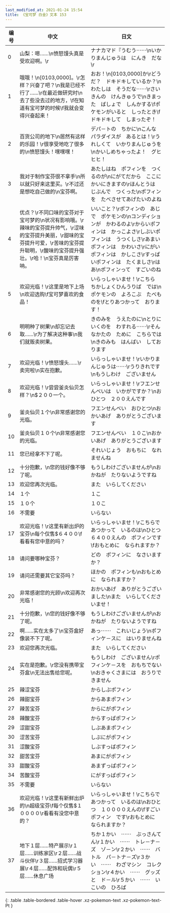 ```yaml
---
last_modified_at: 2021-01-24 15:54
title: 《宝可梦 白金》文本 153
---
```

| 编号 | 中文 | 日文 |
| ---- | ---- | ---- |
| 0 | 山梨：嗯……\n愤怒馒头真是受欢迎啊。\r | ナナカマド『うむう⋯⋯\nいかりまんじゅうは　にんき　だな\r |
| 1 | 哦哦！\n[0103,0000]。\r怎样？兴奋了吧？\n我是已经不行了……\r在最近做研究时\n去了些没去过的地方，\f在知道有宝可梦的时候\f我就会变得兴奋起来！ | おお！\n[0103,0000]か\rどうだ？　ドキドキしているか？\nわたしは　そうだな⋯⋯\rさいきんの　けんきゅうで\nきまった　ばしょで　しんかする\fポケモンがいると　しったとき\fドキドキして　しまったぞ！ |
| 2 | 百货公司的地下\n居然有这样的乐园！\r很享受地吃了很多的\n愤怒馒头！嘿嘿嘿！ | デパ－トの　ちかに\nこんな　パラダイスが　あるとは！\rうれしくて　いかりまんじゅうを\nかいしめちゃったよ！　グヒヒヒ！ |
| 3 | 我对于制作宝芬很不拿手\n所以就只好来这里买。\r不过还是想吃自己做的\n宝芬啊。 | あたしはね　ポフィンを　つくるのが\nにがてだから　ここに　かいにきますの\rほんとうは　じぶんで　つくった\nポフィンを　たべさせてあげたいのよね |
| 4 | 优点？\r不同口味的宝芬对于宝可梦的\n状况有影响哦。\r辣味的宝芬提升帅气，\r涩味的宝芬提升美丽，\r甜味的宝芬提升可爱，\r苦味的宝芬提升聪明，\r酸味的宝芬提升强壮。\r哈！\n宝芬真是厉害呐。 | いいこと？\rポフィンの　あじで　ポケモンの\nコンディションが　かわるのよ\rからいポフィンは　かっこよさ\rしぶいポフィンは　うつくしさ\rあまいポフィンは　かわいさ\rにがいポフィンは　かしこさ\rすっぱいポフィンは　たくましさ\rはあ\nポフィンって　すごいのね |
| 5 | 欢迎光临！\r这里是地下上场\n欢迎选购\f宝可梦喜欢的食品！ | いらっしゃいませ！\rこちら　ちかしょくひんうりば　では\nポケモンの　よろこぶ　たべものを\fとりあつかって　おります！ |
| 6 | 明明种了树果\n却忘记去取……\r为了解决这种事\n我们就贩卖树果。 | きのみを　うえたのに\nとりにいくのを　わすれる⋯⋯\rそんなかたの　ために　こちらでは\nきのみも　はんばい　しております |
| 7 | 欢迎光临！\r愤怒馒头……\r卖完啦\n实在抱歉。 | いらっしゃいませ！\rいかりまんじゅうは⋯⋯\rうりきれです\nもうしわけ　ございません |
| 8 | 欢迎光临！\r尝尝釜炎仙贝怎样？\n$２００一个。 | いらっしゃいませ！\rフエンせんべいは　いかがですか？\nおひとつ　２００えんです |
| 9 | 釜炎仙贝１个\n非常感谢您的光临。 | フエンせんべい　おひとつ\nおかいあげ　ありがとうございます |
| 10 | 釜炎仙贝１０个\n非常感谢您的光临。 | フエンせんべい　１０こ\nおかいあげ　ありがとうございます |
| 11 | 您已经拿不下了呢。 | それいじょう　おもちに　なれませんね |
| 12 | 十分抱歉，\n您的钱好像不够了呢。 | もうしわけございませんが\nおかねが　たりないようですね |
| 13 | 欢迎您再次光临。 | また　いらしてください |
| 14 | １个 | １こ |
| 15 | １０个 | １０こ |
| 16 | 不需要 | いらない |
| 17 | 欢迎光临！\r这里有新出炉的宝芬\n每个仅售$６４００\f看看有您中意的吗？ | いらっしゃいませ！\rこちらで　あつかって　いるのは\nひとつ　６４００えんの　ポフィンです\fおもとめに　なられますか？ |
| 18 | 请问要哪种宝芬？ | どの　ポフィンに　なさいますか？ |
| 19 | 请问还需要其它宝芬吗？ | ほかの　ポフィンも\nおもとめに　なられますか？ |
| 20 | 非常感谢您的光顾\n欢迎再次光临！ | おかいあげ　ありがとうございました\nまた　いらしてくださいませ！ |
| 21 | 十分抱歉，\n您的钱好像不够了呢。 | もうしわけございませんが\nおかねが　たりないようですね |
| 22 | 啊……实在太多了\n宝芬盒好像装不下了呢。 | あっ⋯⋯　これいじょう\nポフィンケ－スに　はいりませんね |
| 23 | 欢迎您再次光临。 | また　いらしてください |
| 24 | 实在是抱歉。\r您没有携带宝芬盒\n无法出售给您呢。 | もうしわけ　ございません\rポフィンケ－スを　おもちでない\nおきゃくさまには　おうりできません |
| 25 | 辣涩宝芬 | からしぶポフィン |
| 26 | 辣甜宝芬 | からあまポフィン |
| 27 | 辣苦宝芬 | からにがポフィン |
| 28 | 辣酸宝芬 | からすっぱポフィン |
| 29 | 涩甜宝芬 | しぶあまポフィン |
| 30 | 涩苦宝芬 | しぶにがポフィン |
| 31 | 涩酸宝芬 | しぶすっばポフィン |
| 32 | 甜苦宝芬 | あまにがポフィン |
| 33 | 甜酸宝芬 | あまずっぱポフィン |
| 34 | 苦酸宝芬 | にがすっぱポフィン |
| 35 | 不需要 | いらない |
| 36 | 欢迎光临！\r这里有新鲜出炉的\n超级宝芬\f每个仅售$１００００\r看看有没您中意的？ | いらっしゃいませ！\rこちらで　あつかって　いるのは\nおひとつ　１００００えんの\fすごいポフィン　です\rおもとめに　なられますか？ |
| 37 | 地下１层……特产展示\r１层……训练家区\r２层……战斗伙伴\r３层……招式学习器展\r４层……配饰和玩偶\r５层……休息广场 | ちか１かい　⋯⋯　ぶっさんてん\r１かい　⋯⋯　トレ－ナ－ズ　ゾ－ン\r２かい　⋯⋯　バトル　パ－トナ－ズ\r３かい　⋯⋯　わざマシン　コレクション\r４かい　⋯⋯　グッズと　ド－ル\r５かい　⋯⋯　いこいの　ひろば |
{: .table .table-bordered .table-hover .xz-pokemon-text .xz-pokemon-text-Pt }